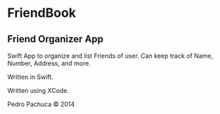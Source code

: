 # FriendBook
## Friend Organizer App

Swift App to organize and list Friends of user. Can keep track of Name, Number, Address, and more. 

Written in Swift. 

Written using XCode. 

Pedro Pachuca &copy; 2014
